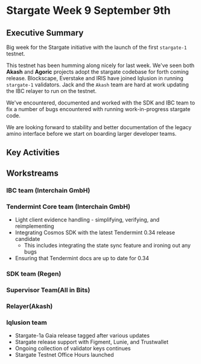 # Stargate Week 9 September 9th

## Executive Summary

Big week for the Stargate initiative with the launch of the first `stargate-1` testnet.

This testnet has been humming along nicely for last week. We've seen both **Akash** and **Agoric** projects adopt the stargate codebase for forth coming release. Blockscape, Everstake and IRIS have joined Iqlusion in running `stargate-1` validators. Jack and the `Akash` team are hard at work updating the IBC relayer to run on the testnet.

We've encountered, documented and worked with the SDK and IBC team to fix a number of bugs encountered with running work-in-progress stargate code.

We are looking forward to stability and better documentation of the legacy amino interface before we start on boarding larger developer teams.

## Key Activities



## Workstreams

### IBC team (Interchain GmbH)



### Tendermint Core team (Interchain GmbH)
* Light client evidence handling - simplifying, verifying, and reimplementing
* Integrating Cosmos SDK with the latest Tendermint 0.34 release candidate
    * This includes integrating the state sync feature and ironing out any bugs 
* Ensuring that Tendermint docs are up to date for 0.34


### SDK team (Regen)



### Supervisor Team(All in Bits)


### Relayer(Akash)


### Iqlusion team
* Stargate-1a Gaia release tagged after various updates
* Stargate release support with Figment, Lunie, and Trustwallet
* Ongoing collection of validator keys continues
* Stargate Testnet Office Hours launched



